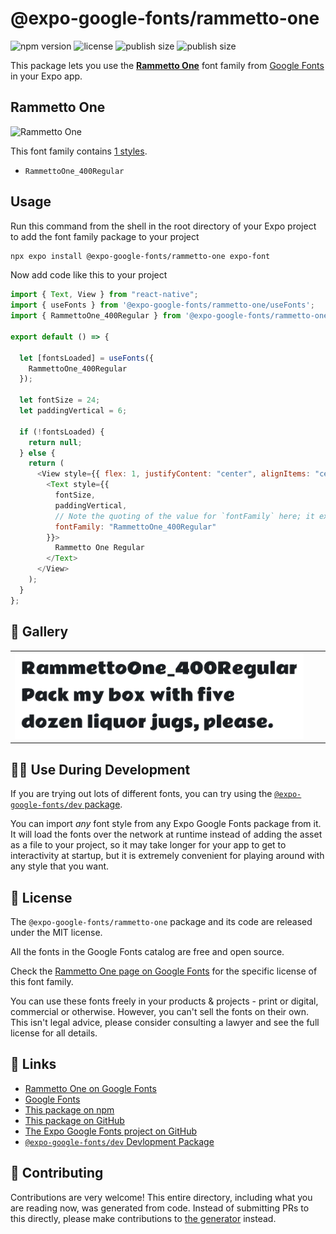 # @expo-google-fonts/rammetto-one

![npm version](https://flat.badgen.net/npm/v/@expo-google-fonts/rammetto-one)
![license](https://flat.badgen.net/github/license/expo/google-fonts)
![publish size](https://flat.badgen.net/packagephobia/install/@expo-google-fonts/rammetto-one)
![publish size](https://flat.badgen.net/packagephobia/publish/@expo-google-fonts/rammetto-one)

This package lets you use the [**Rammetto One**](https://fonts.google.com/specimen/Rammetto+One) font family from [Google Fonts](https://fonts.google.com/) in your Expo app.

## Rammetto One

![Rammetto One](./font-family.png)

This font family contains [1 styles](#-gallery).

- `RammettoOne_400Regular`

## Usage

Run this command from the shell in the root directory of your Expo project to add the font family package to your project

```sh
npx expo install @expo-google-fonts/rammetto-one expo-font
```

Now add code like this to your project

```js
import { Text, View } from "react-native";
import { useFonts } from '@expo-google-fonts/rammetto-one/useFonts';
import { RammettoOne_400Regular } from '@expo-google-fonts/rammetto-one/400Regular';

export default () => {

  let [fontsLoaded] = useFonts({
    RammettoOne_400Regular
  });

  let fontSize = 24;
  let paddingVertical = 6;

  if (!fontsLoaded) {
    return null;
  } else {
    return (
      <View style={{ flex: 1, justifyContent: "center", alignItems: "center" }}>
        <Text style={{
          fontSize,
          paddingVertical,
          // Note the quoting of the value for `fontFamily` here; it expects a string!
          fontFamily: "RammettoOne_400Regular"
        }}>
          Rammetto One Regular
        </Text>
      </View>
    );
  }
};
```

## 🔡 Gallery


||||
|-|-|-|
|![RammettoOne_400Regular](./400Regular/RammettoOne_400Regular.ttf.png)||||


## 👩‍💻 Use During Development

If you are trying out lots of different fonts, you can try using the [`@expo-google-fonts/dev` package](https://github.com/expo/google-fonts/tree/master/font-packages/dev#readme).

You can import _any_ font style from any Expo Google Fonts package from it. It will load the fonts over the network at runtime instead of adding the asset as a file to your project, so it may take longer for your app to get to interactivity at startup, but it is extremely convenient for playing around with any style that you want.


## 📖 License

The `@expo-google-fonts/rammetto-one` package and its code are released under the MIT license.

All the fonts in the Google Fonts catalog are free and open source.

Check the [Rammetto One page on Google Fonts](https://fonts.google.com/specimen/Rammetto+One) for the specific license of this font family.

You can use these fonts freely in your products & projects - print or digital, commercial or otherwise. However, you can't sell the fonts on their own. This isn't legal advice, please consider consulting a lawyer and see the full license for all details.

## 🔗 Links

- [Rammetto One on Google Fonts](https://fonts.google.com/specimen/Rammetto+One)
- [Google Fonts](https://fonts.google.com/)
- [This package on npm](https://www.npmjs.com/package/@expo-google-fonts/rammetto-one)
- [This package on GitHub](https://github.com/expo/google-fonts/tree/master/font-packages/rammetto-one)
- [The Expo Google Fonts project on GitHub](https://github.com/expo/google-fonts)
- [`@expo-google-fonts/dev` Devlopment Package](https://github.com/expo/google-fonts/tree/master/font-packages/dev)

## 🤝 Contributing

Contributions are very welcome! This entire directory, including what you are reading now, was generated from code. Instead of submitting PRs to this directly, please make contributions to [the generator](https://github.com/expo/google-fonts/tree/master/packages/generator) instead.
